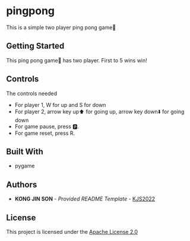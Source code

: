 # pingpong

This is a simple two player ping pong game🏓

## Getting Started

This ping pong game🏓 has two player. First to 5 wins win!

## Controls

The controls needed
- For player 1, W for up and S for down 
- For player 2, arrow key up⬆️ for going up, arrow key down⬇️ for going down
- For game pause, press 🅿️.
- For game reset, press R.

## Built With
  - pygame
## Authors

  - **KONG JIN SON** - *Provided README Template* -
    [KJS2022](https://github.com/KJS2022)

## License

This project is licensed under the [Apache License 2.0](LICENSE)
